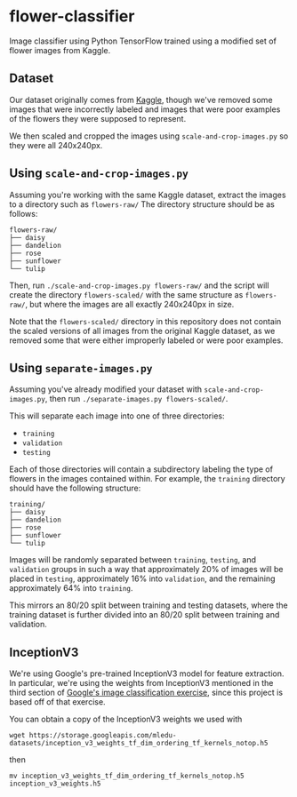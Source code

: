 # flower-classifier
Image classifier using Python TensorFlow trained using a modified set of flower images from Kaggle.

## Dataset
Our dataset originally comes from [Kaggle](https://www.kaggle.com/alxmamaev/flowers-recognition), though
we've removed some images that were incorrectly labeled and images that were poor examples
of the flowers they were supposed to represent.

We then scaled and cropped the images using `scale-and-crop-images.py` so they were all 240x240px.

## Using `scale-and-crop-images.py`
Assuming you're working with the same Kaggle dataset, extract the images to a directory such as `flowers-raw/`
The directory structure should be as follows:
```
flowers-raw/
├── daisy
├── dandelion
├── rose
├── sunflower
└── tulip
```

Then, run `./scale-and-crop-images.py flowers-raw/` and the script will create the directory `flowers-scaled/`
with the same structure as `flowers-raw/`, but where the images are all exactly 240x240px in size.

Note that the `flowers-scaled/` directory in this repository does not contain the scaled versions of all
images from the original Kaggle dataset, as we removed some that were either improperly labeled or were
poor examples.

## Using `separate-images.py`
Assuming you've already modified your dataset with `scale-and-crop-images.py`,
then run `./separate-images.py flowers-scaled/`.

This will separate each image into one of three directories:
* `training`
* `validation`
* `testing`

Each of those directories will contain a subdirectory labeling the type of flowers
in the images contained within.
For example, the `training` directory should have the following structure:
```
training/
├── daisy
├── dandelion
├── rose
├── sunflower
└── tulip
```

Images will be randomly separated between `training`, `testing`, and `validation`
groups in such a way that approximately 20% of images will be placed in `testing`,
approximately 16% into `validation`, and the remaining approximately 64% into
`training`.

This mirrors an 80/20 split between training and testing datasets, where the
training dataset is further divided into an 80/20 split between training and
validation.

## InceptionV3
We're using Google's pre-trained InceptionV3 model for feature extraction.
In particular, we're using the weights from InceptionV3 mentioned in the third
section of [Google's image classification exercise](https://colab.research.google.com/github/google/eng-edu/blob/master/ml/pc/exercises/image_classification_part3.ipynb?utm_source=practicum-IC&utm_campaign=colab-external&utm_medium=referral&hl=en&utm_content=imageexercise3-colab#scrollTo=KMrbllgAFipZ),
since this project is based off of that exercise.

You can obtain a copy of the InceptionV3 weights we used with

`wget https://storage.googleapis.com/mledu-datasets/inception_v3_weights_tf_dim_ordering_tf_kernels_notop.h5`

then

`mv inception_v3_weights_tf_dim_ordering_tf_kernels_notop.h5 inception_v3_weights.h5`

